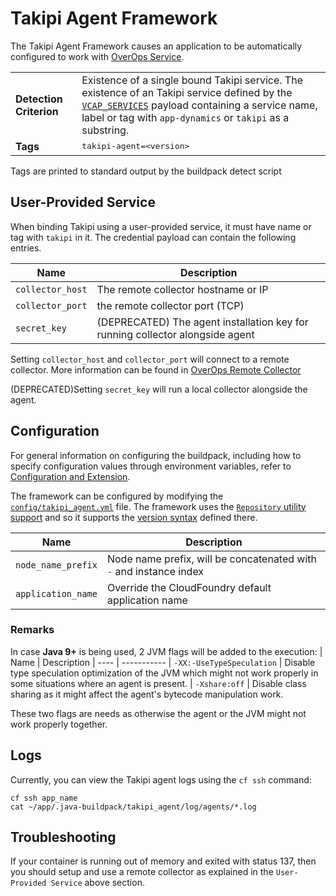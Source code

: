 # Takipi Agent Framework
The Takipi Agent Framework causes an application to be automatically configured to work with [OverOps Service][].

<table>
  <tr>
    <td><strong>Detection Criterion</strong></td><td>Existence of a single bound Takipi service. The existence of an Takipi service defined by the <a href="http://docs.cloudfoundry.org/devguide/deploy-apps/environment-variable.html#VCAP-SERVICES"><code>VCAP_SERVICES</code></a> payload containing a service name, label or tag with <code>app-dynamics</code> or <code>takipi</code> as a substring.
</td>
  </tr>
  <tr>
    <td><strong>Tags</strong></td><td><tt>takipi-agent=&lt;version&gt;</tt></td>
  </tr>
</table>
Tags are printed to standard output by the buildpack detect script

## User-Provided Service
When binding Takipi using a user-provided service, it must have name or tag with `takipi` in it.
The credential payload can contain the following entries. 

| Name | Description
| ---- | -----------
| `collector_host` | The remote collector hostname or IP 
| `collector_port` | the remote collector port (TCP)
| `secret_key` | (DEPRECATED) The agent installation key for running collector alongside agent

Setting `collector_host` and `collector_port` will connect to a remote collector. More information can be found in [OverOps Remote Collector][]
 
(DEPRECATED)Setting `secret_key` will run a local collector alongside the agent. 

## Configuration
For general information on configuring the buildpack, including how to specify configuration values through environment variables, refer to [Configuration and Extension][].

The framework can be configured by modifying the [`config/takipi_agent.yml`][] file. The framework uses the [`Repository` utility support][repositories] and so it supports the [version syntax][] defined there.

| Name | Description
| ---- | -----------
| `node_name_prefix` | Node name prefix, will be concatenated with `-` and instance index
| `application_name` | Override the CloudFoundry default application name

### Remarks
In case **Java 9+** is being used, 2 JVM flags will be added to the execution:
| Name | Description
| ---- | -----------
| `-XX:-UseTypeSpeculation` | Disable type speculation optimization of the JVM which might not work properly in some situations where an agent is present.
| `-Xshare:off` | Disable class sharing as it might affect the agent's bytecode manipulation work.

These two flags are needs as otherwise the agent or the JVM might not work properly together.

## Logs

Currently, you can view the Takipi agent logs using the `cf ssh` command:
```
cf ssh app_name 
cat ~/app/.java-buildpack/takipi_agent/log/agents/*.log
```

## Troubleshooting

If your container is running out of memory and exited with status 137, then you should setup and use a remote collector as explained in the `User-Provided Service` above section.

[`config/takipi_agent.yml`]: ../config/takipi_agent.yml
[Configuration and Extension]: ../README.md#configuration-and-extension
[repositories]: extending-repositories.md
[version syntax]: extending-repositories.md#version-syntax-and-ordering
[OverOps Remote Collector]: https://doc.overops.com/docs/install-collector
[OverOps Service]: https://www.overops.com
